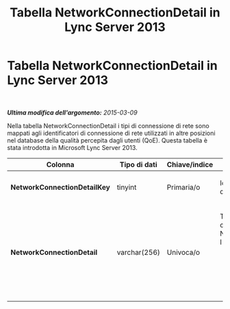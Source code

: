 ﻿---
title: Tabella NetworkConnectionDetail in Lync Server 2013
TOCTitle: Tabella NetworkConnectionDetail in Lync Server 2013
ms:assetid: b48cc9a6-5232-48b5-bd20-53b68229336b
ms:mtpsurl: https://technet.microsoft.com/it-it/library/JJ205185(v=OCS.15)
ms:contentKeyID: 49301722
ms.date: 08/24/2015
mtps_version: v=OCS.15
ms.translationtype: HT
---

# Tabella NetworkConnectionDetail in Lync Server 2013

 

_**Ultima modifica dell'argomento:** 2015-03-09_

Nella tabella NetworkConnectionDetail i tipi di connessione di rete sono mappati agli identificatori di connessione di rete utilizzati in altre posizioni nel database della qualità percepita dagli utenti (QoE). Questa tabella è stata introdotta in Microsoft Lync Server 2013.


<table>
<colgroup>
<col style="width: 25%" />
<col style="width: 25%" />
<col style="width: 25%" />
<col style="width: 25%" />
</colgroup>
<thead>
<tr class="header">
<th><strong>Colonna</strong></th>
<th><strong>Tipo di dati</strong></th>
<th><strong>Chiave/indice</strong></th>
<th><strong>Dettagli</strong></th>
</tr>
</thead>
<tbody>
<tr class="odd">
<td><p><strong>NetworkConnectionDetailKey</strong></p></td>
<td><p>tinyint</p></td>
<td><p>Primaria/o</p></td>
<td><p>Identificatore univoco del tipo di connessione di rete.</p></td>
</tr>
<tr class="even">
<td><p><strong>NetworkConnectionDetail</strong></p></td>
<td><p>varchar(256)</p></td>
<td><p>Univoca/o</p></td>
<td><p>Tipo di connessione di rete che corrisponde a NetworkConnectionDetailKey. I valori consentiti sono:</p>
<ol>
<li><p>0 - Cablata</p></li>
<li><p>1 - Wi-Fi</p></li>
<li><p>2 - Ethernet</p></li>
</ol></td>
</tr>
</tbody>
</table>

